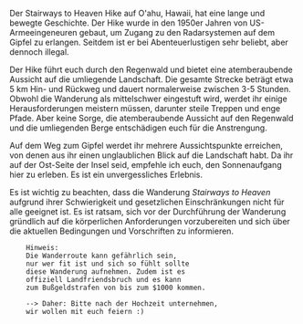 Der Stairways to Heaven Hike auf O'ahu, Hawaii, hat eine lange und bewegte Geschichte. Der Hike wurde in den 1950er Jahren von US-Armeeingeneuren gebaut, um Zugang zu den Radarsystemen auf dem Gipfel zu erlangen. Seitdem ist er bei Abenteuerlustigen sehr beliebt, aber dennoch illegal.

Der Hike führt euch durch den Regenwald und bietet eine atemberaubende Aussicht auf die umliegende Landschaft. Die gesamte Strecke beträgt etwa 5 km Hin- und Rückweg und dauert normalerweise zwischen 3-5 Stunden. Obwohl die Wanderung als mittelschwer eingestuft wird, werdet ihr einige Herausforderungen meistern müssen, darunter steile Treppen und enge Pfade. Aber keine Sorge, die atemberaubende Aussicht auf den Regenwald und die umliegenden Berge entschädigen euch für die Anstrengung.

Auf dem Weg zum Gipfel werdet ihr mehrere Aussichtspunkte erreichen, von denen aus ihr einen unglaublichen Blick auf die Landschaft habt. Da ihr auf der Ost-Seite der Insel seid, empfehle ich euch, den Sonnenaufgang hier zu erleben. Es ist ein unvergessliches Erlebnis.

Es ist wichtig zu beachten, dass die Wanderung *Stairways to Heaven* aufgrund ihrer Schwierigkeit und gesetzlichen Einschränkungen nicht für alle geeignet ist. Es ist ratsam, sich vor der Durchführung der Wanderung gründlich auf die körperlichen Anforderungen vorzubereiten und sich über die aktuellen Bedingungen und Vorschriften zu informieren.

        Hinweis:
        Die Wanderroute kann gefährlich sein, 
        nur wer fit ist und sich so fühlt sollte 
        diese Wanderung aufnehmen. Zudem ist es 
        offiziell Landfriendsbruch und es kann 
        zum Bußgeldstrafen von bis zum $1000 kommen.
        
        --> Daher: Bitte nach der Hochzeit unternehmen, 
        wir wollen mit euch feiern :)